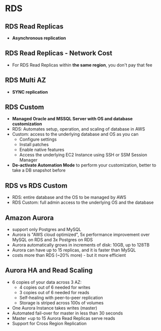 # RDS

## RDS Read Replicas

- **Asynchronous replication**

## RDS Read Replicas - Network Cost

- For RDS Read Replicas within **the same region**, you don't pay that fee

## RDS Multi AZ

- **SYNC replication**

## RDS Custom

- **Managed Oracle and MSSQL Server with OS and database customization**
- RDS: Automates setup, operation, and scaling of database in AWS
- Custom: access to the underlying database and OS as you can
  - Configure settings
  - Install patches
  - Enable native features
  - Access the underlying EC2 Instance using SSH or SSM Session Manager
- **De-activate Automation Mode** to perform your customization, better to take a DB snapshot before

## RDS vs RDS Custom

- RDS: entire database and the OS to be managed by AWS
- RDS Custom: full admin access to the underlying OS and the database

## Amazon Aurora

- support only Postgres and MySQL
- Aurora is "AWS cloud optimized", 5x performance improvement over MySQL on RDS and 3x Postgres on RDS
- Aurora automatically grows in increments of disk: 10GB, up to 128TB
- Aurora can have up to 15 replicas, and it is faster than MySQL
- costs more than RDS (~20% more) - but it more efficient
 
## Aurora HA and Read Scaling

- 6 copies of your data across 3 AZ:
  - 4 copies out of 6 needed for writes
  - 3 copies out of 6 needed for reads
  - Self-healing with peer-to-peer replication
  - Storage is striped across 100s of volumes
- One Aurora Instance takes writes (master)
- Automated fail-over for master in less than 30 seconds
- Master +up to 15 Aurora Read Replicas serve reads
- Support for Cross Region Replication